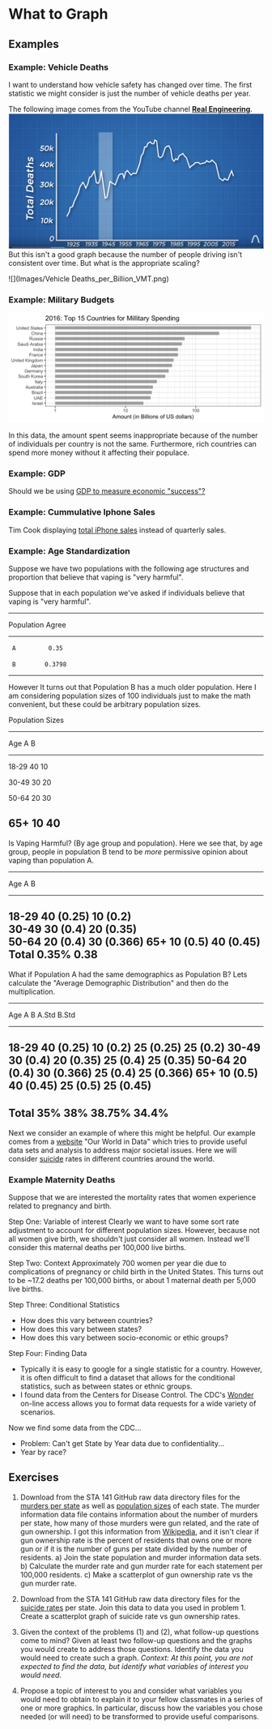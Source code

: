 # What to Graph




## Examples
### Example: Vehicle Deaths

I want to understand how vehicle safety has changed over time. The first statistic we might consider is just the number of vehicle deaths per year. 

The following image comes from the YouTube channel [**Real Engineering**](https://www.youtube.com/watch?v=dmPvGi4s9bg).
![](Images/Vehicle_Deaths_per_Year.png)
But this isn't a good graph because the number of people driving isn't consistent over time. But what is the appropriate scaling? 

![](Images/Vehicle Deaths_per_Billion_VMT.png)

### Example: Military Budgets
    
<img src="08_Variable_Selection_files/figure-html/unnamed-chunk-3-1.png" width="672" />
    
In this data, the amount spent seems inappropriate because of the number of individuals per country is not the same. Furthermore, rich countries can spend more money without it affecting their populace.

### Example: GDP

Should we be using [GDP to measure economic "success"?](https://www.theguardian.com/commentisfree/2019/nov/24/metrics-gdp-economic-performance-social-progress)


### Example: Cummulative Iphone Sales

Tim Cook displaying 
[total iPhone sales](https://www.techjunkie.com/tim-cook-trying-prove-meaningless-chart/) 
instead of quarterly sales.


### Example: Age Standardization
Suppose we have two populations with the following age structures and proportion that believe that vaping is "very harmful".


Suppose that in each population we've asked if individuals believe that vaping is "very harmful".


---------------------
 Population   Agree  
------------ --------
     A         0.35  

     B        0.3798 
---------------------

However It turns out that Population B has a much older population. Here I am considering population sizes of 100 individuals just to make the math convenient, but these could be arbitrary population sizes.

Population Sizes

-----------------
  Age    A    B  
------- ---- ----
 18-29   40   10 

 30-49   30   20 

 50-64   20   30 

  65+    10   40 
-----------------

Is Vaping Harmful? (By age group and population). 
Here we see that, by age group, people in population B tend to be *more* permissive opinion about vaping than population A.


----------------------------------
  Age          A           B      
-------   ----------- ------------
 18-29     40 (0.25)    10 (0.2)  
 30-49     30 (0.4)    20 (0.35)  
 50-64     20 (0.4)    30 (0.366) 
  65+      10 (0.5)    40 (0.45)  
**Total**  **0.35%**     **0.38**  
----------------------------------


What if Population A had the same demographics as Population B? Lets calculate the "Average Demographic Distribution" and then do the multiplication.


----------------------------------------------------------------
  Age        A           B            A.Std         B.Std     
------- ----------- ------------ -------------- ----------------
 18-29   40 (0.25)    10 (0.2)      25 (0.25)      25 (0.2)
 30-49   30 (0.4)    20 (0.35)      25 (0.4)       25 (0.35)
 50-64   20 (0.4)    30 (0.366)     25 (0.4)       25 (0.366)
  65+    10 (0.5)    40 (0.45)      25 (0.5)       25 (0.45)
----------------------------------------------------------------
 Total      35%         38%           38.75%         34.4%
----------------------------------------------------------------

Next we consider an example of where this might be helpful. Our example comes from a [website](https://ourworldindata.org) "Our World in Data" which tries to provide useful data sets and analysis to address major societal issues. Here we will consider [suicide](https://ourworldindata.org/suicide) rates in different countries around the world.

 
### Example Maternity Deaths

Suppose that we are interested the mortality rates that women experience related to pregnancy and birth.

Step One: Variable of interest
Clearly we want to have some sort rate adjustment to account for different population sizes. However, because not all women give birth, we shouldn't just consider all women. Instead we'll consider this maternal deaths per 100,000 live births. 

Step Two: Context
Approximately 700 women per year die due to complications of pregnancy or child birth in the United States. This turns out to be ~17.2 deaths per 100,000 births, or about 1 maternal death per 5,000 live births. 

Step Three: Conditional Statistics
  - How does this vary between countries?
  - How does this vary between states?
  - How does this vary between socio-economic or ethic groups?
  

Step Four: Finding Data
  - Typically it is easy to google for a single statistic for a country. However, it is often difficult to find a dataset that allows for the conditional statistics, such as between states or ethnic groups.
  - I found data from the Centers for Disease Control. The CDC's [Wonder](https://wonder.cdc.gov) on-line access allows you to format data requests for a wide variety of scenarios.

Now we find some data from the CDC...
  - Problem: Can't get State by Year data due to confidentiality...
  - Year by race?



## Exercises

1. Download from the STA 141 GitHub raw data directory files for the 
[murders per state](https://github.com/dereksonderegger/141/raw/master/data-raw/Guns_State_Deaths_2010.csv)
as well as 
[population sizes](https://github.com/dereksonderegger/141/raw/master/data-raw/State_Pop.csv)
of each state. The murder information data file contains information about the number of murders per state, how many of those murders were gun related, and the rate of gun ownership. I got this information from 
[Wikipedia](https://en.wikipedia.org/wiki/Firearm_death_rates_in_the_United_States_by_state),
and it isn't clear if gun ownership rate is the percent of residents that owns one or more gun or if it is the number of guns per state divided by the number of residents.
    a) Join the state population and murder information data sets.
    b) Calculate the murder rate and gun murder rate for each statement per 100,000 residents.
    c) Make a scatterplot of gun ownership rate vs the gun murder rate.
    
2. Download from the STA 141 GitHub raw data directory files for the 
[suicide rates](https://github.com/dereksonderegger/141/raw/master/data-raw/State_Suicides_2016.csv) 
per state. Join this data to data you used in problem 1. Create a scatterplot graph of suicide rate vs gun ownership rates.
  
3. Given the context of the problems (1) and (2), what follow-up questions come to mind? Given at least two follow-up questions and the graphs you would create to address those questions. Identify the data you would need to create such a graph. *Context: At this point, you are not expected to find the data, but identify what variables of interest you would need.*

4. Propose a topic of interest to you and consider what variables you would need to obtain to explain it to your fellow classmates in a series of one or more graphics. In particular, discuss how the variables you chose needed (or will need) to be transformed to provide useful comparisons.



